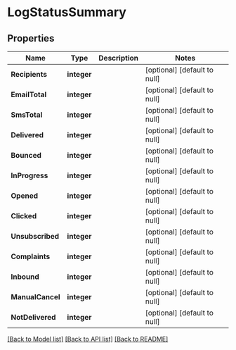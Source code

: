 # LogStatusSummary

## Properties
Name | Type | Description | Notes
------------ | ------------- | ------------- | -------------
**Recipients** | **integer** |  | [optional] [default to null]
**EmailTotal** | **integer** |  | [optional] [default to null]
**SmsTotal** | **integer** |  | [optional] [default to null]
**Delivered** | **integer** |  | [optional] [default to null]
**Bounced** | **integer** |  | [optional] [default to null]
**InProgress** | **integer** |  | [optional] [default to null]
**Opened** | **integer** |  | [optional] [default to null]
**Clicked** | **integer** |  | [optional] [default to null]
**Unsubscribed** | **integer** |  | [optional] [default to null]
**Complaints** | **integer** |  | [optional] [default to null]
**Inbound** | **integer** |  | [optional] [default to null]
**ManualCancel** | **integer** |  | [optional] [default to null]
**NotDelivered** | **integer** |  | [optional] [default to null]

[[Back to Model list]](../README.md#documentation-for-models) [[Back to API list]](../README.md#documentation-for-api-endpoints) [[Back to README]](../README.md)


